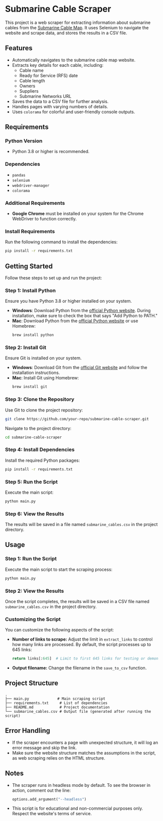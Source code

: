 # Submarine Cable Scraper

This project is a web scraper for extracting information about submarine cables from the [Submarine Cable Map](https://www.submarinecablemap.com/). It uses Selenium to navigate the website and scrape data, and stores the results in a CSV file.

## Features
- Automatically navigates to the submarine cable map website.
- Extracts key details for each cable, including:
  - Cable name
  - Ready for Service (RFS) date
  - Cable length
  - Owners
  - Suppliers
  - Submarine Networks URL
- Saves the data to a CSV file for further analysis.
- Handles pages with varying numbers of details.
- Uses `colorama` for colorful and user-friendly console outputs.

## Requirements

### Python Version
- Python 3.8 or higher is recommended.

### Dependencies
- `pandas`
- `selenium`
- `webdriver-manager`
- `colorama`

### Additional Requirements
- **Google Chrome** must be installed on your system for the Chrome WebDriver to function correctly.

### Install Requirements
Run the following command to install the dependencies:
```bash
pip install -r requirements.txt
```

## Getting Started

Follow these steps to set up and run the project:

### Step 1: Install Python
Ensure you have Python 3.8 or higher installed on your system.
- **Windows**: Download Python from the [official Python website](https://www.python.org/downloads/). During installation, make sure to check the box that says "Add Python to PATH."
- **Mac**: Download Python from the [official Python website](https://www.python.org/downloads/) or use Homebrew:
  ```bash
  brew install python
  ```

### Step 2: Install Git
Ensure Git is installed on your system.
- **Windows**: Download Git from the [official Git website](https://git-scm.com/downloads/) and follow the installation instructions.
- **Mac**: Install Git using Homebrew:
  ```bash
  brew install git
  ```

### Step 3: Clone the Repository
Use Git to clone the project repository:
```bash
git clone https://github.com/your-repo/submarine-cable-scraper.git
```
Navigate to the project directory:
```bash
cd submarine-cable-scraper
```

### Step 4: Install Dependencies
Install the required Python packages:
```bash
pip install -r requirements.txt
```

### Step 5: Run the Script
Execute the main script:
```bash
python main.py
```

### Step 6: View the Results
The results will be saved in a file named `submarine_cables.csv` in the project directory.

## Usage

### Step 1: Run the Script
Execute the main script to start the scraping process:
```bash
python main.py
```

### Step 2: View the Results
Once the script completes, the results will be saved in a CSV file named `submarine_cables.csv` in the project directory.

### Customizing the Script
You can customize the following aspects of the script:
- **Number of links to scrape:** Adjust the limit in `extract_links` to control how many links are processed. By default, the script processes up to 645 links:
  ```python
  return links[:645]  # Limit to first 645 links for testing or demonstration
  ```
- **Output filename:** Change the filename in the `save_to_csv` function.

## Project Structure
```
.
├── main.py             # Main scraping script
├── requirements.txt     # List of dependencies
├── README.md            # Project documentation
└── submarine_cables.csv # Output file (generated after running the script)
```

## Error Handling
- If the scraper encounters a page with unexpected structure, it will log an error message and skip the link.
- Make sure the website structure matches the assumptions in the script, as web scraping relies on the HTML structure.

## Notes
- The scraper runs in headless mode by default. To see the browser in action, comment out the line:
  ```python
  options.add_argument("--headless")
  ```
- This script is for educational and non-commercial purposes only. Respect the website's terms of service.


